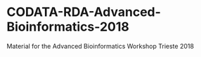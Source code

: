 # CODATA-RDA-Advanced-Bioinformatics-2018
Material for the Advanced Bioinformatics Workshop Trieste 2018
